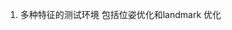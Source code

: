 <!--
 * @Author: Liu Weilong
 * @Date: 2021-05-07 14:27:26
 * @LastEditors: Liu Weilong 
 * @LastEditTime: 2021-05-07 14:27:49
 * @FilePath: /Codes/46. self_front_end/design.md
 * @Description: 
-->
1. 多种特征的测试环境 包括位姿优化和landmark 优化


